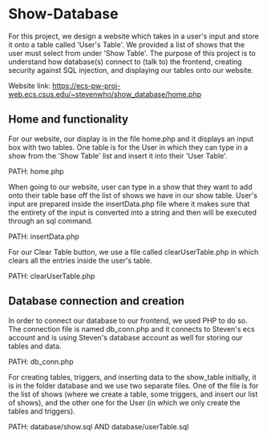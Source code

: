 # Show-Database

For this project, we design a website which takes in a user's input and store it onto a table called 'User's Table'. We provided a list of shows that the user must select from under 'Show Table'. The purpose of this project is to understand how database(s) connect to (talk to) the frontend, creating security against SQL injection, and displaying our tables onto our website. 

Website link: https://ecs-pw-proj-web.ecs.csus.edu/~stevenwho/show_database/home.php

## Home and functionality
For our website, our display is in the file home.php and it displays an input box with two tables. One table is for the User in which they can type in a show from the 'Show Table' list and insert it into their 'User Table'.

PATH: home.php

When going to our website, user can type in a show that they want to add onto their table base off the list of shows we have in our show table. User's input are prepared inside the insertData.php file where it makes sure that the entirety of the input is converted into a string and then will be executed through an sql command.

PATH: insertData.php

For our Clear Table button, we use a file called clearUserTable.php in which clears all the entries inside the user's table.

PATH: clearUserTable.php

## Database connection and creation
In order to connect our database to our frontend, we used PHP to do so. The connection file is named db_conn.php and it connects to Steven's ecs account and is using Steven's database account as well for storing our tables and data.

PATH: db_conn.php

For creating tables, triggers, and inserting data to the show_table initially, it is in the folder database and we use two separate files. One of the file is for the list of shows (where we create a table, some triggers, and insert our list of shows), and the other one for the User (in which we only create the tables and triggers).

PATH: database/show.sql   AND   database/userTable.sql
